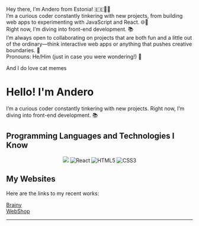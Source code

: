 Hey there, I’m Andero from Estonia! 🇪🇪👨‍💻  
I’m a curious coder constantly tinkering with new projects, from building web apps to experimenting with JavaScript and React. 🌐🔧  
Right now, I’m diving into front-end development. 📚  
I’m always open to collaborating on projects that are both fun and a little out of the ordinary—think interactive web apps or anything that pushes creative boundaries. 🤝  
Pronouns: He/Him (just in case you were wondering!) 👀  

And I do love cat memes

# Hello! I'm Andero

I’m a curious coder constantly tinkering with new projects. Right now, I’m diving into front-end development. 📚

## Programming Languages and Technologies I Know

<p align="center">
  <img src="https://img.shields.io/badge/JavaScript-000000?style=for-the-badge&logo=javascript&logoColor=F7DF1E">
  <img src="https://img.shields.io/badge/React-000000?style=for-the-badge&logo=react&logoColor=61DAFB" alt="React">
  <img src="https://img.shields.io/badge/HTML5-E34F26?style=for-the-badge&logo=html5&logoColor=white" alt="HTML5">
  <img src="https://img.shields.io/badge/CSS3-1572B6?style=for-the-badge&logo=css3&logoColor=white" alt="CSS3">
</p>

## My Websites

Here are the links to my recent works:

[Brainy](https://brainy-e3281.web.app/)  
[WebShop](https://averagepage-d3ced.web.app/)  

---


